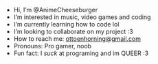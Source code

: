 - Hi, I’m @AnimeCheeseburger
- I’m interested in music, video games and coding
- I’m currently learning how to code lol
- I’m looking to collaborate on my project :3
- How to reach me: ottoenhorning@gmail.com
- Pronouns: Pro gamer, noob
-  Fun fact: I *suck* at programing and im QUEER :3

<!---
AnimeCheeseburger/AnimeCheeseburger is a ✨ special ✨ repository because its `README.md` (this file) appears on your GitHub profile.
You can click the Preview link to take a look at your changes.
--->
